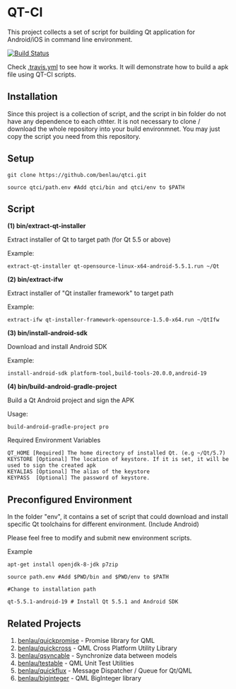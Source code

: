 # QT-CI
This project collects a set of script for building Qt application for Android/iOS in command line environment.

[![Build Status](https://travis-ci.org/benlau/qtci.svg?branch=master)](https://travis-ci.org/benlau/qtci)

Check [.travis.yml](https://github.com/benlau/qtci/blob/master/.travis.yml) to see how it works. 
It will demonstrate how to build a apk file using QT-CI scripts.

Installation
------------

Since this project is a collection of script, and the script in bin folder do not have any dependence to each othter.
It is not necessary to clone / download the whole repository into your build environmnet. 
You may just copy the script you need from this repository. 

Setup
-----

    git clone https://github.com/benlau/qtci.git
    
    source qtci/path.env #Add qtci/bin and qtci/env to $PATH
   

Script
------

**(1) bin/extract-qt-installer**

Extract installer of Qt to target path (for Qt 5.5 or above)

Example:

	extract-qt-installer qt-opensource-linux-x64-android-5.5.1.run ~/Qt

**(2) bin/extract-ifw**

Extract installer of "Qt installer framework" to target path

Example:

	extract-ifw qt-installer-framework-opensource-1.5.0-x64.run ~/QtIfw

**(3) bin/install-android-sdk**

Download and install Android SDK

Example:

	install-android-sdk platform-tool,build-tools-20.0.0,android-19

**(4) bin/build-android-gradle-project**

Build a Qt Android project and sign the APK

Usage:

	build-android-gradle-project pro
	
Required Environment Variables	

	QT_HOME [Required] The home directory of installed Qt. (e.g ~/Qt/5.7)
	KEYSTORE [Optional] The location of keystore. If it is set, it will be used to sign the created apk
	KEYALIAS [Optional] The alias of the keystore
	KEYPASS  [Optional] The password of keystore.


Preconfigured Environment
-------------------------

In the folder "env", it contains a set of script that could download and install specific Qt toolchains for different environment. (Include Android)

Please feel free to modify and submit new environment scripts.

Example

	apt-get install openjdk-8-jdk p7zip

	source path.env #Add $PWD/bin and $PWD/env to $PATH

	#Change to installation path

	qt-5.5.1-android-19 # Install Qt 5.5.1 and Android SDK


Related Projects
----------------

 1. [benlau/quickpromise](https://github.com/benlau/quickpromise) - Promise library for QML
 2. [benlau/quickcross](https://github.com/benlau/quickcross) - QML Cross Platform Utility Library
 3. [benlau/qsyncable](https://github.com/benlau/qsyncable) - Synchronize data between models
 4. [benlau/testable](https://github.com/benlau/testable) - QML Unit Test Utilities
 5. [benlau/quickflux](https://github.com/benlau/quickflux) - Message Dispatcher / Queue for Qt/QML
 6. [benlau/biginteger](https://github.com/benlau/biginteger) - QML BigInteger library
